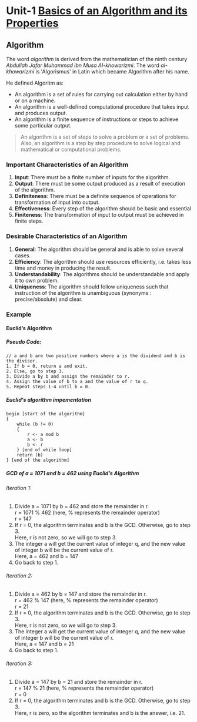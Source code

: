 # Unit-1 [Basics of an Algorithm and its Properties](https://egyankosh.ac.in/bitstream/123456789/73664/4/Unit-1.pdf)

## Algorithm
The word *algorithm* is derived from the mathematician of the ninth century *Abdullah Jafar Muhammad ibn Musa Al-khowarizmi*. The word *al-khowarizmi* is 'Algorismus' in Latin which became Algorithm after his name.

He defined Algoritm as:
- An algorithm is a set of rules for carrying out calculation either by hand or on a machine.
- An algorithm is a well-defined computational procedure that takes input and produces output.
- An algorithm is a finite sequence of instructions or steps to achieve some particular output.

> An algorithm is a set of steps to solve a problem or a set of problems. Also, an algorithm is a step by step procedure to solve logical and mathematical or computational problems.

### Important Characteristics of an Algorithm
1. **Input**: There must be a finite number of inputs for the algorithm.
2. **Output**: There must be some output produced as a result of execution of the algorithm.
3. **Definiteness**: There must be a definite sequence of operations for transformation of input into output.
4. **Effectiveness**: Every step of the algorithm should be basic and essential
5. **Finiteness**: The transformation of input to output must be achieved in finite steps.

### Desirable Characteristics of an Algorithm
1. **General**: The algorithm should be general and is able to solve several cases.
2. **Efficiency**: The algorithm should use resources efficiently, i.e. takes less time and money in producing the result.
3. **Understandability**: The algorithms should be understandable and apply it to own problem.
4. **Uniqueness**: The algorithm should follow uniqueness such that instruction of the algorithm is unambiguous (synonyms : precise/absolute) and clear.

### Example

#### Euclid’s Algorithm
##### Pseudo Code:
```plaintext
// a and b are two positive numbers where a is the dividend and b is the divisor.
1. If b = 0, return a and exit.
2. Else, go to step 3.
3. Divide a by b and assign the remainder to r.
4. Assign the value of b to a and the value of r to q.
5. Repeat steps 1-4 until b = 0.
```

##### Euclid's algorithm impementation
```
begin [start of the algorithm]
{
    while (b != 0)
    {
        r <- a mod b
        a <- b
        b <- r
    } [end of while loop]
    return (b)
} [end of the algorithm]
```

##### GCD of a = 1071 and b = 462 using Euclid’s Algorithm
###### Iteration 1:
1. Divide a = 1071 by b = 462 and store the remainder in r.  
    r = 1071 % 462 (here, % represents the remainder operator)  
    r = 147  
2. If r = 0, the algorithm terminates and b is the GCD. Otherwise, go to step 3.  
    Here, r is not zero, so we will go to step 3.
3. The integer a will get the current value of integer q, and the new value of integer b will be the current value of r.  
  Here, a = 462 and b = 147
4. Go back to step 1.

###### Iteration 2:
1. Divide a = 462 by b = 147 and store the remainder in r.  
    r = 462 % 147 (here, % represents the remainder operator)  
    r = 21 
2. If r = 0, the algorithm terminates and b is the GCD. Otherwise, go to step 3.  
  Here, r is not zero, so we will go to step 3.
3. The integer a will get the current value of integer q, and the new value of integer b will be the current value of r.  
  Here, a = 147 and b = 21
4. Go back to step 1.

###### Iteration 3:
1. Divide a = 147 by b = 21 and store the remainder in r.  
  r = 147 % 21 (here, % represents the remainder operator)  
  r = 0
2. If r = 0, the algorithm terminates and b is the GCD. Otherwise, go to step 3.  
  Here, r is zero, so the algorithm terminates and b is the answer, i.e. 21.

